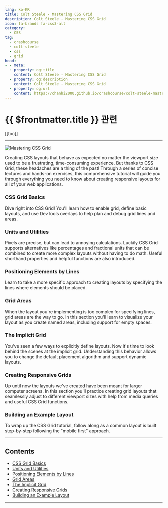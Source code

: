 ```yaml
---
lang: ko-KR
title: Colt Steele - Mastering CSS Grid
description: Colt Steele - Mastering CSS Grid
icon: fa-brands fa-css3-alt
category:
  - CSS
tag: 
  - crashcourse
  - colt-steele
  - css
  - grid
head:
- - meta:
  - property: og:title
    content: Colt Steele - Mastering CSS Grid
  - property: og:description
    content: Colt Steele - Mastering CSS Grid
  - property: og:url
    content: https://chanhi2000.github.io/crashcourse/colt-steele-mastering-css-grid/
---
```


# {{ $frontmatter.title }} 관련

<SiteInfo
  name="Mastering CSS Grid | Colt Steele"
  desc="Learn web development with Colt Steele"
  url="https://www.coltsteele.com/tutorials/mastering-css-grid"
  logo="https://www.coltsteele.com/favicon.ico"
  preview="https://www.coltsteele.com/_next/image?url=https%3A%2F%2Fres.cloudinary.com%2Fdwppkb069%2Fimage%2Fupload%2Fv1684239486%2Fcss-grid-tutorial_dfsfgn.png&w=1080&q=100"/>

[[toc]]

---

![Mastering CSS Grid](https://www.coltsteele.com/_next/image?url=https%3A%2F%2Fres.cloudinary.com%2Fdwppkb069%2Fimage%2Fupload%2Fv1684239486%2Fcss-grid-tutorial_dfsfgn.png&w=1080&q=100)

Creating CSS layouts that behave as expected no matter the viewport size used to be a frustrating, time-consuming experience. But thanks to CSS Grid, these headaches are a thing of the past! Through a series of concise lectures and hands-on exercises, this comprehensive tutorial will guide you through everything you need to know about creating responsive layouts for all of your web applications.

### CSS Grid Basics

Dive right into CSS Grid! You'll learn how to enable grid, define basic layouts, and use DevTools overlays to help plan and debug grid lines and areas.

### Units and Utilities

Pixels are precise, but can lead to annoying calculations. Luckily CSS Grid supports alternatives like percentages and fractional units that can be combined to create more complex layouts without having to do math. Useful shorthand properties and helpful functions are also introduced.

### Positioning Elements by Lines

Learn to take a more specific approach to creating layouts by specifying the lines where elements should be placed.

### Grid Areas

When the layout you're implementing is too complex for specifying lines, grid areas are the way to go. In this section you'll learn to visualize your layout as you create named areas, including support for empty spaces.

### The Implicit Grid

You've seen a few ways to explicitly define layouts. Now it's time to look behind the scenes at the implicit grid. Understanding this behavior allows you to change the default placement algorithm and support dynamic layouts.

### Creating Responsive Grids

Up until now the layouts we've created have been meant for larger computer screens. In this section you'll practice creating grid layouts that seamlessly adjust to different viewport sizes with help from media queries and useful CSS Grid functions.

### Building an Example Layout

To wrap up the CSS Grid tutorial, follow along as a common layout is built step-by-step following the "mobile first" approach.

---

## Contents

- [CSS Grid Basics](01.md)
- [Units and Utilities](02.md)
- [Positioning Elements by Lines](03-positioning-elements-by-lines.md)
- [Grid Areas](04-grid-areas.md)
- [The Implicit Grid](05-the-implicit-grid.md)
- [Creating Responsive Grids](06-creating-responsive-grids.md)
- [Building an Example Layout](07-building-an-example-layout.md)

---
